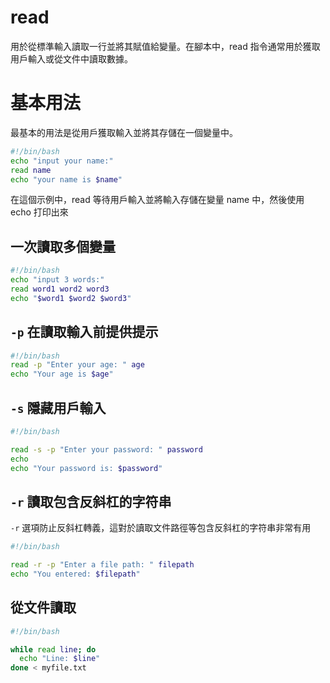 # read
用於從標準輸入讀取一行並將其賦值給變量。在腳本中，read 指令通常用於獲取用戶輸入或從文件中讀取數據。

# 基本用法
最基本的用法是從用戶獲取輸入並將其存儲在一個變量中。
```bash
#!/bin/bash
echo "input your name:"
read name
echo "your name is $name"
```
在這個示例中，read 等待用戶輸入並將輸入存儲在變量 name 中，然後使用 echo 打印出來

## 一次讀取多個變量
```bash
#!/bin/bash
echo "input 3 words:"
read word1 word2 word3
echo "$word1 $word2 $word3"
```

## `-p` 在讀取輸入前提供提示
```bash
#!/bin/bash
read -p "Enter your age: " age
echo "Your age is $age"
```

## `-s` 隱藏用戶輸入
```bash
#!/bin/bash

read -s -p "Enter your password: " password
echo
echo "Your password is: $password"
```

## `-r` 讀取包含反斜杠的字符串
`-r` 選項防止反斜杠轉義，這對於讀取文件路徑等包含反斜杠的字符串非常有用
```bash
#!/bin/bash

read -r -p "Enter a file path: " filepath
echo "You entered: $filepath"
```

## 從文件讀取
```bash
#!/bin/bash

while read line; do
  echo "Line: $line"
done < myfile.txt
```